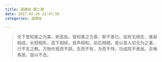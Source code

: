 ```yaml
---
title: 道德经-第二章  
date: 2017-02-26 22:47:58  
categories: 道德经

---
```


> 天下皆知美之为美，斯恶矣。皆知善之为善，斯不善已。姑有无相生，难易相成，长短相形，高下相倾，音声相和，前后相随。是以圣人初无为之事，行不言之教。万物作焉而不辞。生而不有，为而不恃，功成而不弗居。夫唯弗居，是以不去。